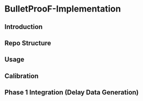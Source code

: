 # BulletProoF-Implementation
## Introduction
## Repo Structure
## Usage
## Calibration
## Phase 1 Integration (Delay Data Generation)
